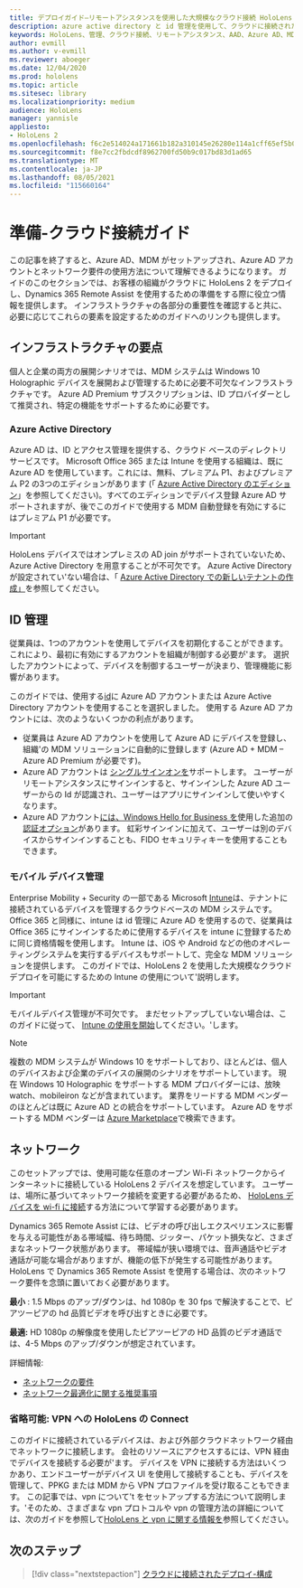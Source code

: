 ```yaml
---
title: デプロイガイド–リモートアシスタンスを使用した大規模なクラウド接続 HoloLens 2 デプロイ
description: azure active directory と id 管理を使用して、クラウドに接続されたネットワーク経由で HoloLens デバイスを登録する準備をする方法について説明します。
keywords: HoloLens、管理、クラウド接続、リモートアシスタンス、AAD、Azure AD、MDM、モバイルデバイス管理
author: evmill
ms.author: v-evmill
ms.reviewer: aboeger
ms.date: 12/04/2020
ms.prod: hololens
ms.topic: article
ms.sitesec: library
ms.localizationpriority: medium
audience: HoloLens
manager: yannisle
appliesto:
- HoloLens 2
ms.openlocfilehash: f6c2e514024a171661b182a310145e26280e114a1cff65ef5b03b16feae8371a
ms.sourcegitcommit: f8e7cc2fbdcdf8962700fd50b9c017bd83d1ad65
ms.translationtype: MT
ms.contentlocale: ja-JP
ms.lasthandoff: 08/05/2021
ms.locfileid: "115660164"
---
```

# <a name="prepare---cloud-connected-guide"></a>準備-クラウド接続ガイド

この記事を終了すると、Azure AD、MDM がセットアップされ、Azure AD アカウントとネットワーク要件の使用方法について理解できるようになります。 ガイドのこのセクションでは、お客様の組織がクラウドに HoloLens 2 をデプロイし、Dynamics 365 Remote Assist を使用するための準備をする際に役立つ情報を提供します。 インフラストラクチャの各部分の重要性を確認すると共に、必要に応じてこれらの要素を設定するためのガイドへのリンクも提供します。

## <a name="infrastructure-essentials"></a>インフラストラクチャの要点

個人と企業の両方の展開シナリオでは、MDM システムは Windows 10 Holographic デバイスを展開および管理するために必要不可欠なインフラストラクチャです。 Azure AD Premium サブスクリプションは、ID プロバイダーとして推奨され、特定の機能をサポートするために必要です。

### <a name="azure-active-directory"></a>Azure Active Directory

Azure AD は、ID とアクセス管理を提供する、クラウド ベースのディレクトリ サービスです。 Microsoft Office 365 または Intune を使用する組織は、既に Azure AD を使用しています。これには、無料、プレミアム P1、およびプレミアム P2 の3つのエディションがあります (「 [Azure Active Directory のエディション](https://azure.microsoft.com/documentation/articles/active-directory-editions)」を参照してください)。すべてのエディションでデバイス登録 Azure AD サポートされますが、後でこのガイドで使用する MDM 自動登録を有効にするにはプレミアム P1 が必要です。

> [!IMPORTANT]
> HoloLens デバイスではオンプレミスの AD join がサポートされていないため、Azure Active Directory を用意することが不可欠です。 Azure Active Directory が設定されてい&#39;ない場合は、「 [Azure Active Directory での新しいテナントの作成」](/azure/active-directory/fundamentals/active-directory-access-create-new-tenant)を参照してください。

## <a name="identity-management"></a>ID 管理

従業員は、1つのアカウントを使用してデバイスを初期化することができます。これにより、最初に有効にするアカウントを組織が制御する必要が&#39;ます。 選択したアカウントによって、デバイスを制御するユーザーが決まり、管理機能に影響があります。

このガイドでは、使用する[id](/hololens/hololens-identity)に Azure AD アカウントまたは Azure Active Directory アカウントを使用することを選択しました。 使用する Azure AD アカウントには、次のようないくつかの利点があります。

- 従業員は Azure AD アカウントを使用して Azure AD にデバイスを登録し、組織&#39;の MDM ソリューションに自動的に登録します (Azure AD + MDM – Azure AD Premium が必要です)。
- Azure AD アカウントは [シングルサインオンを](/azure/active-directory/manage-apps/what-is-single-sign-on)サポートします。 ユーザーがリモートアシスタンスにサインインすると、サインインした Azure AD ユーザーからの Id が認識され、ユーザーはアプリにサインインして使いやすくなります。
- Azure AD アカウント[には、Windows Hello for Business を](/windows/security/identity-protection/hello-for-business/hello-identity-verification)使用した追加の[認証オプション](/hololens/hololens-identity)があります。 虹彩サインインに加えて、ユーザーは別のデバイスからサインインすることも、FIDO セキュリティキーを使用することもできます。

### <a name="mobile-device-management"></a>モバイル デバイス管理

Enterprise Mobility + Security の一部である Microsoft [Intune](/mem/intune/fundamentals/what-is-intune)は、テナントに接続されているデバイスを管理するクラウドベースの MDM システムです。 Office 365 と同様に、intune は id 管理に Azure AD を使用するので、従業員は Office 365 にサインインするために使用するデバイスを intune に登録するために同じ資格情報を使用します。 Intune は、iOS や Android などの他のオペレーティングシステムを実行するデバイスもサポートして、完全な MDM ソリューションを提供します。 このガイドでは、HoloLens 2 を使用した大規模なクラウドデプロイを可能にするための Intune の使用について&#39;説明します。

> [!IMPORTANT]
> モバイルデバイス管理が不可欠です。 まだセットアップしていない場合は、このガイドに従って、 [Intune の使用を開始](/mem/intune/fundamentals/free-trial-sign-up)してください。&#39;します。

> [!NOTE]
> 複数の MDM システムが Windows 10 をサポートしており、ほとんどは、個人のデバイスおよび企業のデバイスの展開のシナリオをサポートしています。 現在 Windows 10 Holographic をサポートする MDM プロバイダーには、放映 watch、mobileiron などが含まれています。 業界をリードする MDM ベンダーのほとんどは既に Azure AD との統合をサポートしています。 Azure AD をサポートする MDM ベンダーは [Azure Marketplace](https://azure.microsoft.com/marketplace/)で検索できます。

## <a name="network"></a>ネットワーク

このセットアップでは、使用可能な任意のオープン Wi-Fi ネットワークからインターネットに接続している HoloLens 2 デバイスを想定しています。 ユーザーは、場所に基づいてネットワーク接続を変更する必要があるため、 [HoloLens デバイスを wi-fi に接続](/hololens/hololens-network)する方法について学習する必要があります。

Dynamics 365 Remote Assist には、ビデオの呼び出しエクスペリエンスに影響を与える可能性がある帯域幅、待ち時間、ジッター、パケット損失など、さまざまなネットワーク状態があります。 帯域幅が狭い環境では、音声通話やビデオ通話が可能な場合がありますが、機能の低下が発生する可能性があります。 HoloLens で Dynamics 365 Remote Assist を使用する場合は、次のネットワーク要件を念頭に置いておく必要があります。

**最小** : 1.5 Mbps のアップ/ダウンは、hd 1080p を 30 fps で解決することで、ピアツーピアの hd 品質ビデオを呼び出すときに必要です。

**最適:** HD 1080p の解像度を使用したピアツーピアの HD 品質のビデオ通話では、4-5 Mbps のアップ/ダウンが想定されています。

詳細情報:

- [ネットワークの要件](/dynamics365/mixed-reality/remote-assist/requirements#network-requirements)
- [ネットワーク最適化に関する推奨事項](/dynamics365/mixed-reality/remote-assist/requirements#dynamics-365-remote-assist-hololens)

### <a name="optional-connect-your-hololens-to-vpn"></a>省略可能: VPN への HoloLens の Connect

このガイドに接続されているデバイスは、および外部クラウドネットワーク経由でネットワークに接続します。 会社のリソースにアクセスするには、VPN 経由でデバイスを接続する必要が&#39;ます。 デバイスを VPN に接続する方法はいくつかあり、エンドユーザーがデバイス UI を使用して接続することも、デバイスを管理して、PPKG または MDM から VPN プロファイルを受け取ることもできます。 この記事では、vpn について&#39;t をセットアップする方法について説明します。&#39;そのため、さまざまな vpn プロトコルや vpn の管理方法の詳細については、次のガイドを参照して[HoloLens と vpn に関する情報を](/hololens/hololens-network#vpn)参照してください。

## <a name="next-step"></a>次のステップ

> [!div class="nextstepaction"]
> [クラウドに接続されたデプロイ-構成](hololens2-cloud-connected-configure.md)
